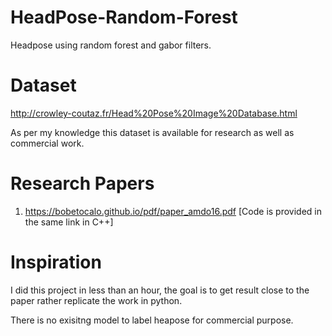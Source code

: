 # HeadPose-Random-Forest

Headpose using random forest and gabor filters.

# Dataset

http://crowley-coutaz.fr/Head%20Pose%20Image%20Database.html

As per my knowledge this dataset is available for research as well as commercial work.

# Research Papers
1. https://bobetocalo.github.io/pdf/paper_amdo16.pdf [Code is provided in the same link in C++]

# Inspiration

I did this project in less than an hour, the goal is to get result close to the paper rather replicate the work in python.

There is no exisitng model to label heapose for commercial purpose.

